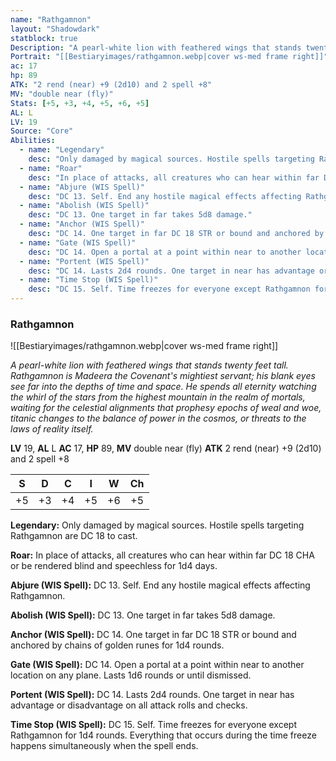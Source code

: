 ```yaml
---
name: "Rathgamnon"
layout: "Shadowdark"
statblock: true
Description: "A pearl-white lion with feathered wings that stands twenty feet tall. Rathgamnon is Madeera the Covenant's mightiest servant; his blank eyes see far into the depths of time and space. He spends all eternity watching the whirl of the stars from the highest mountain in the realm of mortals, waiting for the celestial alignments that prophesy epochs of weal and woe, titanic changes to the balance of power in the cosmos, or threats to the laws of reality itself."
Portrait: "[[Bestiaryimages/rathgamnon.webp|cover ws-med frame right]]"
ac: 17
hp: 89
ATK: "2 rend (near) +9 (2d10) and 2 spell +8"
MV: "double near (fly)"
Stats: [+5, +3, +4, +5, +6, +5]
AL: L
LV: 19
Source: "Core"
Abilities:
  - name: "Legendary"
    desc: "Only damaged by magical sources. Hostile spells targeting Rathgamnon are DC 18 to cast."
  - name: "Roar"
    desc: "In place of attacks, all creatures who can hear within far DC 18 CHA or be rendered blind and speechless for 1d4 days."
  - name: "Abjure (WIS Spell)"
    desc: "DC 13. Self. End any hostile magical effects affecting Rathgamnon."
  - name: "Abolish (WIS Spell)"
    desc: "DC 13. One target in far takes 5d8 damage."
  - name: "Anchor (WIS Spell)"
    desc: "DC 14. One target in far DC 18 STR or bound and anchored by chains of golden runes for 1d4 rounds."
  - name: "Gate (WIS Spell)"
    desc: "DC 14. Open a portal at a point within near to another location on any plane. Lasts 1d6 rounds or until dismissed."
  - name: "Portent (WIS Spell)"
    desc: "DC 14. Lasts 2d4 rounds. One target in near has advantage or disadvantage on all attack rolls and checks."
  - name: "Time Stop (WIS Spell)"
    desc: "DC 15. Self. Time freezes for everyone except Rathgamnon for 1d4 rounds. Everything that occurs during the time freeze happens simultaneously when the spell ends."
---
```


### Rathgamnon

![[Bestiaryimages/rathgamnon.webp|cover ws-med frame right]]

_A pearl-white lion with feathered wings that stands twenty feet tall. Rathgamnon is Madeera the Covenant's mightiest servant; his blank eyes see far into the depths of time and space. He spends all eternity watching the whirl of the stars from the highest mountain in the realm of mortals, waiting for the celestial alignments that prophesy epochs of weal and woe, titanic changes to the balance of power in the cosmos, or threats to the laws of reality itself._

**LV** 19, **AL** L
**AC** 17, **HP** 89, **MV** double near (fly)
**ATK** 2 rend (near) +9 (2d10) and 2 spell +8

|  S  |  D  |  C  |  I  |  W  |  Ch  |
|:---:|:---:|:---:|:---:|:---:|:----:|
| +5 | +3 | +4 | +5 | +6 | +5 |

**Legendary:** Only damaged by magical sources. Hostile spells targeting Rathgamnon are DC 18 to cast.

**Roar:** In place of attacks, all creatures who can hear within far DC 18 CHA or be rendered blind and speechless for 1d4 days.

**Abjure (WIS Spell):** DC 13. Self. End any hostile magical effects affecting Rathgamnon.

**Abolish (WIS Spell):** DC 13. One target in far takes 5d8 damage.

**Anchor (WIS Spell):** DC 14. One target in far DC 18 STR or bound and anchored by chains of golden runes for 1d4 rounds.

**Gate (WIS Spell):** DC 14. Open a portal at a point within near to another location on any plane. Lasts 1d6 rounds or until dismissed.

**Portent (WIS Spell):** DC 14. Lasts 2d4 rounds. One target in near has advantage or disadvantage on all attack rolls and checks.

**Time Stop (WIS Spell):** DC 15. Self. Time freezes for everyone except Rathgamnon for 1d4 rounds. Everything that occurs during the time freeze happens simultaneously when the spell ends.

